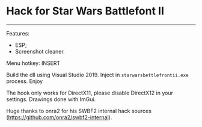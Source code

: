 # Hack for Star Wars Battlefont II

---

Features:
- ESP;
- Screenshot cleaner.

Menu hotkey: INSERT

Build the dll using Visual Studio 2019. Inject in `starwarsbettlefrontii.exe` process. Enjoy

The hook only works for DirectX11, please disable DirectX12 in your settings. Drawings done with ImGui.

Huge thanks to onra2 for his SWBF2 internal hack sources (https://github.com/onra2/swbf2-internal). 
